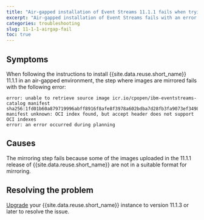 ```yaml
---
title: "Air-gapped installation of Event Streams 11.1.1 fails when trying to mirror the catalog"
excerpt: "Air-gapped installation of Event Streams fails with an error when trying to mirror the catalog."
categories: troubleshooting
slug: 11-1-1-airgap-fail
toc: true
---
```


## Symptoms

When following the instructions to install {{site.data.reuse.short_name}} 11.1.1 in an air-gapped environment, the step where images are mirrored fails with the following error:
```
error: unable to retrieve source image icr.io/cpopen/ibm-eventstreams-catalog manifest sha256:1fd01b60a879719996abff8916f8afe8f3978a602bdba7d28fb3fa9073ef3498: manifest unknown: OCI index found, but accept header does not support OCI indexes
error: an error occurred during planning
```

## Causes

The mirroring step fails because some of the images uploaded in the 11.1.1 release of {{site.data.reuse.short_name}} are not in a suitable format for mirroring.

## Resolving the problem

[Upgrade](../../installing/upgrading/) your {{site.data.reuse.short_name}} instance to version 11.1.3 or later to resolve the issue.
